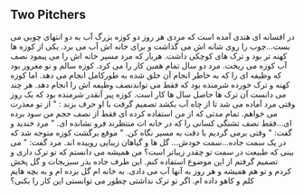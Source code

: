 ## Two Pitchers

در افسانه ای هندی آمده است که مردی هر روز دو کوزه بزرگ آب به دو انتهای چوبی می بست...چوب را روی شانه اش می گذاشت و برای خانه اش آب می برد. 
یکی از کوزه ها کهنه تر بود و ترک های کوچکی داشت. هربار که مرد مسیر خانه اش را می پیمود نصف آب کوزه می ریخت.
مرد دو سال تمام همین کار را می کرد. کوزه سالم و نو مغرور بود که وظیفه ای را که به خاطر انجام آن خلق شده به طورکامل انجام می دهد. اما کوزه کهنه و ترک خورده شرمنده بود که فقط می تواندنصف وظیفه اش را انجام دهد.
هر چند می دانست آن ترک ها حاصل سال ها کار است. کوزه پیر آنقدر شرمنده بود که یک روز وقتی مرد آماده می شد تا از چاه آب بکشد تصمیم گرفت با او حرف بزند : " از تو معذرت می خواهم. تمام مدتی که از من استفاده کرده ای فقط از نصف حجم من سود برده ای...فقط نصف تشنگی کسانی را که در خانه ات منتظرند فرو نشانده ای. "
مرد خندید و گفت: " وقتی برمی گردیم با دقت به مسیر نگاه کن. " موقع برگشت کوزه متوجه شد که در یک سمت جاده...سمت خودش... گل ها و گیاهان زیبایی روییده اند.
مرد گفت: " می بینی که طبیعت در سمت تو چقدر زیباتر است؟ من همیشه می دانستم که تو ترک داری و تصمیم گرفتم از این موضوع استفاده کنم.
این طرف جاده بذر سبزیجات و گل پخش کردم و تو هم همیشه و هر روز به آنها آب می دادی. به خانه ام گل برده ام و به بچه هایم کلم و کاهو داده ام. اگر تو ترک نداشتی چطور می توانستی این کار را بکنی؟
